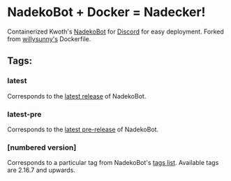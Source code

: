 # NadekoBot + Docker = Nadecker!
Containerized Kwoth's [NadekoBot](http://github.com/Kwoth/NadekoBot) for [Discord](https://discordapp.com) for easy deployment. Forked from [willysunny's](https://github.com/willysunny/Nadecker) Dockerfile.

## Tags:

### latest
Corresponds to the [latest release](https://github.com/Kwoth/NadekoBot/releases/latest) of NadekoBot.

### latest-pre
Corresponds to the [latest pre-release](https://github.com/Kwoth/NadekoBot/releases) of NadekoBot.

### [numbered version]
Corresponds to a particular tag from NadekoBot's [tags list](https://github.com/Kwoth/NadekoBot/tags). Available tags are 2.16.7 and upwards.
